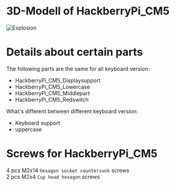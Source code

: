 # 3D-Modell of HackberryPi_CM5

![Explosion](https://github.com/user-attachments/assets/041b781a-63e6-457b-8e91-0a524fa4ed4c)

# Details about certain parts

The following parts are the same for all keyboard version:
* HackberryPi_CM5_Displaysupport
* HackberryPi_CM5_Lowercase
* HackberryPi_CM5_Middlepart
* HackberryPi_CM5_Redswitch

What's different between different keyboard version:
* Keyboard support
* uppercase

# Screws for HackberryPi_CM5
4 pcs M2x14 ```hexagon socket countersunk``` screws  
2 pcs M2x4 ```Cup head hexagon``` screws
